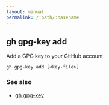 ```yaml
---
layout: manual
permalink: /:path/:basename
---
```


## gh gpg-key add

Add a GPG key to your GitHub account

```
gh gpg-key add [<key-file>]
```

### See also

* [gh gpg-key](./gh_gpg-key)
